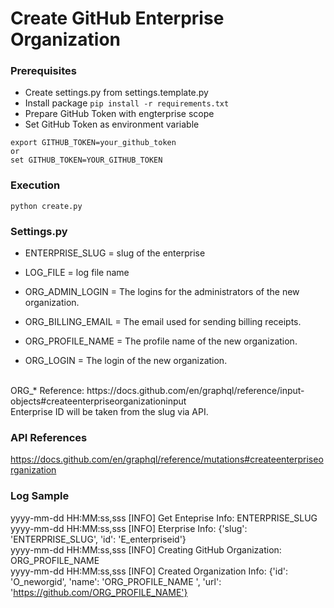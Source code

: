 # Create GitHub Enterprise Organization

### Prerequisites
- Create settings.py from settings.template.py
- Install package `pip install -r requirements.txt`
- Prepare GitHub Token with engterprise scope
- Set GitHub Token as environment variable
```
export GITHUB_TOKEN=your_github_token
or
set GITHUB_TOKEN=YOUR_GITHUB_TOKEN
```

### Execution
`python create.py`

### Settings.py
- ENTERPRISE_SLUG = slug of the enterprise
- LOG_FILE = log file name

- ORG_ADMIN_LOGIN = The logins for the administrators of the new organization.
- ORG_BILLING_EMAIL = The email used for sending billing receipts.
- ORG_PROFILE_NAME = The profile name of the new organization.
- ORG_LOGIN = The login of the new organization.
<br>
ORG_* Reference: https://docs.github.com/en/graphql/reference/input-objects#createenterpriseorganizationinput
<br>Enterprise ID will be taken from the slug via API.

### API References
https://docs.github.com/en/graphql/reference/mutations#createenterpriseorganization

### Log Sample
yyyy-mm-dd HH:MM:ss,sss [INFO] Get Enteprise Info: ENTERPRISE_SLUG<br>
yyyy-mm-dd HH:MM:ss,sss [INFO] Eterprise Info: {'slug': 'ENTERPRISE_SLUG', 'id': 'E_enterpriseid'}<br>
yyyy-mm-dd HH:MM:ss,sss [INFO] Creating GitHub Organization: ORG_PROFILE_NAME<br>
yyyy-mm-dd HH:MM:ss,sss [INFO] Created Organization Info: {'id': 'O_neworgid', 'name': 'ORG_PROFILE_NAME ', 'url': 'https://github.com/ORG_PROFILE_NAME'}<br>

